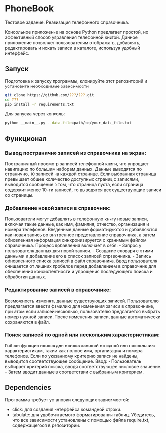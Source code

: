 # PhoneBook
Тестовое задание. Реализация телефонного справочника.

Консольное приложение на основе Python предлагает простой, но эффективный способ управления телефонной книгой. Данное приложение позволяет пользователям отображать, добавлять, редактировать и искать записи в каталоге, используя удобный интерфейс.

## Запуск
Подготовка к запуску программы, клонируйте этот репозиторий и установите необходимые зависимости
```bash
git clone https://github.com/???/???.git
cd ???
pip install -r requirements.txt
```

Для запуска через консоль:
```bash
python __main__.py --data-file=path/to/your_data_file.txt
```


## Функционал
###  Вывод постранично записей из справочника на экран:
Постраничный просмотр записей телефонной книги, что упрощает навигацию по большим наборам данных.
Данные выводятся по странично, 10 записей на каждой странице. Если выбранная страница превышает общее количество доступных страниц с записями, выводится сообщение о том, что страница пуста, если страница содержит менее 10-ти записей, то выводятся все существующие записи со страницы.

### Добавление новой записи в справочник:
Пользователи могут добавлять в телефонную книгу новые записи, включая такие данные, как имя, фамилия, отчество, организация и номера телефонов.
Введенные данные форматируются и добавляются как новая запись во внутреннее представление справочника, а затем обновленная информация синхронизируется с хранимым файлом справочника.
Процесс добавления включает в себя:
    - Запрос у пользователя данных для новой записи.
    - Создание словаря с этими данными и добавление его в список записей справочника.
    - Запись обновленного списка записей в файл справочника.
Ввод пользователя очищается от лишних пробелов перед добавлением в справочник для обеспечения консистентности и упрощения последующего поиска и обработки данных.

### Редактирование записей в справочнике:
Возможность изменять данные существующих записей.
Пользователю предлагается ввести фамилию для изменения записи в справочнике, при этом если записей несколько, пользователю предлагается выбрать номер нужной записи.
После изменения записи, данные автоматически сохраняются в файл.

###  Поиск записей по одной или нескольким характеристикам:
Гибкая функция поиска для поиска записей по одной или нескольким характеристикам, таким как полное имя, организация и номера телефонов.
Если по указанному критерию записи не найдены, выводится соответствующее сообщение.
Ввод:
    - Пользователь выбирает критерий поиска, вводя соответствующее числовое значение.
    - Затем вводит данные в соответствии с выбранным критерием.

## Dependencies
Программа требует установки следующих зависимостей:
- click:  для создания интерфейса командной строки.
- tabulate: для удобочитаемого форматирования таблиц.
Убедитесь, что все зависимости установлены с помощью файла require.txt, содержащегося в репозитории.
